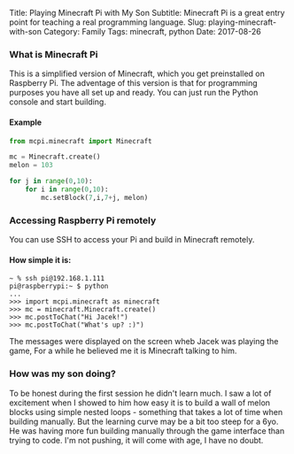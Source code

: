 Title: Playing Minecraft Pi with My Son
Subtitle: Minecraft Pi is a great entry point for teaching a real programming language.
Slug: playing-minecraft-with-son
Category: Family
Tags: minecraft, python
Date: 2017-08-26


### What is Minecraft Pi


This is a simplified version of Minecraft, which you get preinstalled on Raspberry Pi. The adventage of this version is that for programming purposes you have all set up and ready. You can just run the Python console and start building.

#### Example

```python
from mcpi.minecraft import Minecraft

mc = Minecraft.create()
melon = 103

for j in range(0,10):
	for i in range(0,10):
		mc.setBlock(7,i,7+j, melon)

```

### Accessing Raspberry Pi remotely

You can use SSH to access your Pi and build in Minecraft remotely.

#### How simple it is:

```shell
~ % ssh pi@192.168.1.111
pi@raspberrypi:~ $ python
...
>>> import mcpi.minecraft as minecraft
>>> mc = minecraft.Minecraft.create()
>>> mc.postToChat("Hi Jacek!")
>>> mc.postToChat("What's up? :)")
```

The messages were displayed on the screen wheb Jacek was playing the game, For a while he believed me it is Minecraft talking to him.


### How was my son doing?

To be honest during the first session he didn't learn much. I saw a lot of excitement when I showed to him how easy it is to build a wall of melon blocks using simple nested loops - something that takes a lot of time when building manually.
But the learning curve may be a bit too steep for a 6yo. He was having more fun building manually through the game interface than trying to code. I'm not pushing, it will come with age, I have no doubt.
